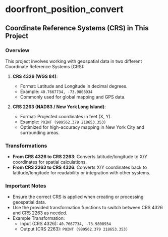 # doorfront_position_convert


## Coordinate Reference Systems (CRS) in This Project

### Overview
This project involves working with geospatial data in two different Coordinate Reference Systems (CRS):

1. **CRS 4326 (WGS 84)**:
   - Format: Latitude and Longitude in decimal degrees.
   - Example: `40.7667734, -73.9808934`
   - Commonly used for global mapping and GPS data.

2. **CRS 2263 (NAD83 / New York Long Island)**:
   - Format: Projected coordinates in feet (X, Y).
   - Example: `POINT (989562.379 218653.353)`
   - Optimized for high-accuracy mapping in New York City and surrounding areas.

### Transformations
- **From CRS 4326 to CRS 2263**: Converts latitude/longitude to X/Y coordinates for spatial calculations.
- **From CRS 2263 to CRS 4326**: Converts X/Y coordinates back to latitude/longitude for readability or integration with other systems.

### Important Notes
- Ensure the correct CRS is applied when creating or processing geospatial data.
- Use the provided transformation functions to switch between CRS 4326 and CRS 2263 as needed.
- Example Transformation:
  - Input (CRS 4326): `40.7667734, -73.9808934`
  - Output (CRS 2263): `POINT (989562.379 218653.353)`

